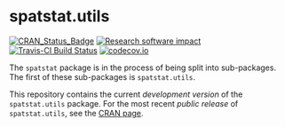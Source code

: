 # spatstat.utils

[![CRAN_Status_Badge](http://www.r-pkg.org/badges/version/spatstat.utils)](http://cran.r-project.org/web/packages/spatstat.utils)
[![Research software impact](http://depsy.org/api/package/cran/spatstat.utils/badge.svg)](http://depsy.org/package/r/spatstat.utils)
[![Travis-CI Build Status](https://travis-ci.org/spatstat/spatstat.utils.png?branch=master)](https://travis-ci.org/spatstat/spatstat.utils)
[![codecov.io](https://codecov.io/github/spatstat/spatstat.utils/coverage.svg?branch=master)](https://codecov.io/github/spatstat/spatstat.utils?branch=master)

The `spatstat` package is in the process of being split into
sub-packages. The first of these sub-packages is `spatstat.utils`.

This repository contains the current _development version_ of the
`spatstat.utils` package. For the most recent _public release_ of
`spatstat.utils`, see the [CRAN page](https://cran.r-project.org/web/packages/spatstat.utils).

